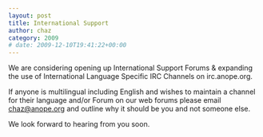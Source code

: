```yaml
---
layout: post
title: International Support
author: chaz
category: 2009
# date: 2009-12-10T19:41:22+00:00
---
```


We are considering opening up International Support Forums & expanding the use of International Language Specific IRC Channels on irc.anope.org.

If anyone is multilingual including English and wishes to maintain a channel for their language and/or Forum on our web forums please email chaz@anope.org and outline why it should be you and not someone else.

We look forward to hearing from you soon.
